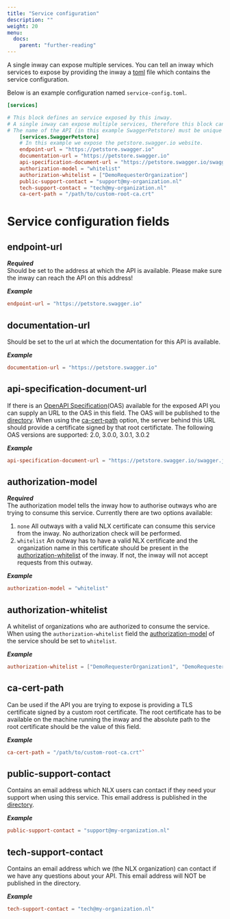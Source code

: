 ```yaml
---
title: "Service configuration"
description: ""
weight: 20
menu:
  docs:
    parent: "further-reading"
---
```



A single inway can expose multiple services. You can tell an inway which services to expose by providing the inway a [toml](https://github.com/toml-lang/toml) file which contains the service configuration.

Below is an example configuration named `service-config.toml`.
```toml
[services]

# This block defines an service exposed by this inway.
# A single inway can expose multiple services, therefore this block can be added multiple times.
# The name of the API (in this example SwaggerPetstore) must be unique for each block.
    [services.SwaggerPetstore]
    # In this example we expose the petstore.swagger.io website.
    endpoint-url = "https://petstore.swagger.io"
    documentation-url = "https://petstore.swagger.io"
    api-specification-document-url = "https://petstore.swagger.io/swagger.json"
    authorization-model = "whitelist"
    authorization-whitelist = ["DemoRequesterOrganization"]
    public-support-contact = "support@my-organization.nl"
    tech-support-contact = "tech@my-organization.nl"
    ca-cert-path = "/path/to/custom-root-ca.crt"
```
# Service configuration fields
## endpoint-url 
***Required***   
Should be set to the address at which the API is available. Please make sure the inway can reach the API on this address!

***Example***
```toml
endpoint-url = "https://petstore.swagger.io"
```

## documentation-url
Should be set to the url at which the documentation for this API is available.

***Example***
```toml
documentation-url = "https://petstore.swagger.io"
```

## api-specification-document-url
If there is an [OpenAPI Specification](https://swagger.io/specification/)(OAS) available for the exposed API you can supply an URL to the OAS in this field. The OAS will be published to the [directory](https://directory.nlx.io).
When using the [ca-cert-path](#field-ca-cert-path) option, the server behind this URL should provide a certificate signed by that root certifictate. 
The following OAS versions are supported: 2.0, 3.0.0, 3.0.1, 3.0.2

***Example***
```toml
api-specification-document-url = "https://petstore.swagger.io/swagger.json"
```

<a name="field-authorization-model"></a>
## authorization-model
***Required***  
The authorization model tells the inway how to authorise outways who are trying to consume this service.
Currently there are two options available:

1. `none` All outways with a valid NLX certificate can consume this service from the inway. No authorization check will be performed.
1. `whitelist` An outway has to have a valid NLX certificate and the organization name in this certificate should be present in the [authorization-whitelist](#field-authorization-whitelist) of the inway. If not, the inway will not accept requests from this outway.

***Example***
```toml
authorization-model = "whitelist"
```

<a name="field-authorization-whitelist"></a>
## authorization-whitelist
A whitelist of organizations who are authorized to consume the service. When using the `authorization-whitelist` field the [authorization-model](#field-authorization-model) of the service should be set to `whitelist`.

***Example***
```toml
authorization-whitelist = ["DemoRequesterOrganization1", "DemoRequesterOrganization2"] `
```

<a name="field-ca-cert-path"></a>
## ca-cert-path 
Can be used if the API you are trying to expose is providing a TLS certificate signed by a custom root certificate. The root certificate has to be available on the machine running the inway and the absolute path to the root certificate should be the value of this field.  

***Example***
```toml
ca-cert-path = "/path/to/custom-root-ca.crt"`
```

## public-support-contact
Contains an email address which NLX users can contact if they need your support when using this service. This email address is published in the [directory](https://directory.nlx.io).

***Example***
```toml
public-support-contact = "support@my-organization.nl"
```

## tech-support-contact  
Contains an email address which we (the NLX organization) can contact if we have any questions about your API.
This email address will NOT be published in the directory.

***Example***
```toml
tech-support-contact = "tech@my-organization.nl"
```
